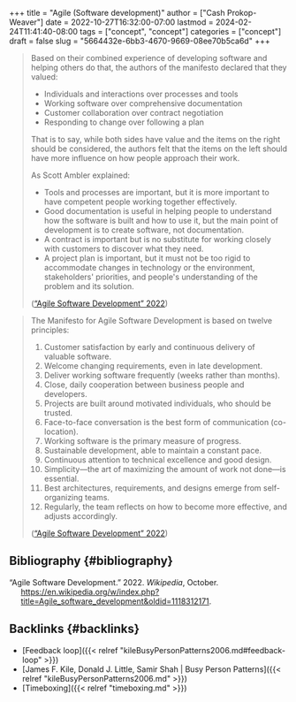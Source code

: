 +++
title = "Agile (Software development)"
author = ["Cash Prokop-Weaver"]
date = 2022-10-27T16:32:00-07:00
lastmod = 2024-02-24T11:41:40-08:00
tags = ["concept", "concept"]
categories = ["concept"]
draft = false
slug = "5664432e-6bb3-4670-9669-08ee70b5ca6d"
+++

> Based on their combined experience of developing software and helping others do that, the authors of the manifesto declared that they valued:
>
> -   Individuals and interactions over processes and tools
> -   Working software over comprehensive documentation
> -   Customer collaboration over contract negotiation
> -   Responding to change over following a plan
>
> That is to say, while both sides have value and the items on the right should be considered, the authors felt that the items on the left should have more influence on how people approach their work.
>
> As Scott Ambler explained:
>
> -   Tools and processes are important, but it is more important to have competent people working together effectively.
> -   Good documentation is useful in helping people to understand how the software is built and how to use it, but the main point of development is to create software, not documentation.
> -   A contract is important but is no substitute for working closely with customers to discover what they need.
> -   A project plan is important, but it must not be too rigid to accommodate changes in technology or the environment, stakeholders' priorities, and people's understanding of the problem and its solution.
>
> (<a href="#citeproc_bib_item_1">“Agile Software Development” 2022</a>)

<!--quoteend-->

> The Manifesto for Agile Software Development is based on twelve principles:
>
> 1.  Customer satisfaction by early and continuous delivery of valuable software.
> 2.  Welcome changing requirements, even in late development.
> 3.  Deliver working software frequently (weeks rather than months).
> 4.  Close, daily cooperation between business people and developers.
> 5.  Projects are built around motivated individuals, who should be trusted.
> 6.  Face-to-face conversation is the best form of communication (co-location).
> 7.  Working software is the primary measure of progress.
> 8.  Sustainable development, able to maintain a constant pace.
> 9.  Continuous attention to technical excellence and good design.
> 10. Simplicity—the art of maximizing the amount of work not done—is essential.
> 11. Best architectures, requirements, and designs emerge from self-organizing teams.
> 12. Regularly, the team reflects on how to become more effective, and adjusts accordingly.
>
> (<a href="#citeproc_bib_item_1">“Agile Software Development” 2022</a>)


## Bibliography {#bibliography}

<style>.csl-entry{text-indent: -1.5em; margin-left: 1.5em;}</style><div class="csl-bib-body">
  <div class="csl-entry"><a id="citeproc_bib_item_1"></a>“Agile Software Development.” 2022. <i>Wikipedia</i>, October. <a href="https://en.wikipedia.org/w/index.php?title=Agile_software_development&oldid=1118312171">https://en.wikipedia.org/w/index.php?title=Agile_software_development&#38;oldid=1118312171</a>.</div>
</div>


## Backlinks {#backlinks}

-   [Feedback loop]({{< relref "kileBusyPersonPatterns2006.md#feedback-loop" >}})
-   [James F. Kile, Donald J. Little, Samir Shah | Busy Person Patterns]({{< relref "kileBusyPersonPatterns2006.md" >}})
-   [Timeboxing]({{< relref "timeboxing.md" >}})
